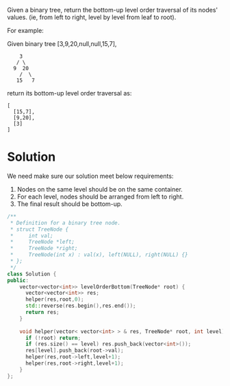 Given a binary tree, return the bottom-up level order traversal of its nodes' values. (ie, from left to right, level by level from leaf to root).

For example:  

Given binary tree [3,9,20,null,null,15,7],

```
    3
   / \
  9  20
    /  \
   15   7
```

return its bottom-up level order traversal as:

```
[
  [15,7],
  [9,20],
  [3]
]
```

# Solution

We need make sure our solution meet below requirements:

1. Nodes on the same level should be on the same container.  
2. For each level, nodes should be arranged from left to right.  
3. The final result should be bottom-up.

```cpp
/**
 * Definition for a binary tree node.
 * struct TreeNode {
 *     int val;
 *     TreeNode *left;
 *     TreeNode *right;
 *     TreeNode(int x) : val(x), left(NULL), right(NULL) {}
 * };
 */
class Solution {
public:
    vector<vector<int>> levelOrderBottom(TreeNode* root) {
      vector<vector<int>> res;
      helper(res,root,0);
      std::reverse(res.begin(),res.end());
      return res;
    }
    
    void helper(vector< vector<int> > & res, TreeNode* root, int level) {
      if (!root) return;
      if (res.size() == level) res.push_back(vector<int>());
      res[level].push_back(root->val);
      helper(res,root->left,level+1);
      helper(res,root->right,level+1);
    }
};
```
